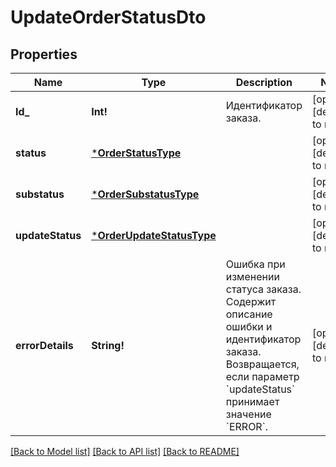 # UpdateOrderStatusDto

## Properties
Name | Type | Description | Notes
------------ | ------------- | ------------- | -------------
**Id_** | **Int!** | Идентификатор заказа. | [optional] [default to null]
**status** | [***OrderStatusType**](OrderStatusType.md) |  | [optional] [default to null]
**substatus** | [***OrderSubstatusType**](OrderSubstatusType.md) |  | [optional] [default to null]
**updateStatus** | [***OrderUpdateStatusType**](OrderUpdateStatusType.md) |  | [optional] [default to null]
**errorDetails** | **String!** | Ошибка при изменении статуса заказа. Содержит описание ошибки и идентификатор заказа.  Возвращается, если параметр &#x60;updateStatus&#x60; принимает значение &#x60;ERROR&#x60;.  | [optional] [default to null]

[[Back to Model list]](../README.md#documentation-for-models) [[Back to API list]](../README.md#documentation-for-api-endpoints) [[Back to README]](../README.md)


